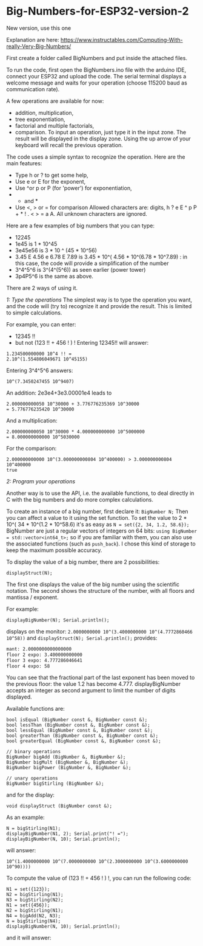# Big-Numbers-for-ESP32-version-2
New version, use this one

Explanation are here: https://www.instructables.com/Computing-With-really-Very-Big-Numbers/

First create a folder called BigNumbers and put inside the attached files.

To run the code, first open the BigNumbers.ino file with the arduino IDE, connect your ESP32 and upload the code. The serial terminal displays a welcome message and waits for your operation (choose 115200 baud as communication rate).

A few operations are available for now:
* addition, multiplication,
* tree exponentiation,
* factorial and multiple factorials,
* comparison.
To input an operation, just type it in the input zone. The result will be displayed in the display zone. Using the up arrow of your keyboard will recall the previous operation.

The code uses a simple syntax to recognize the operation. Here are the main features:
* Type h or ? to get some help,
* Use e or E for the exponent,
* Use ^or p or P (for 'power') for exponentiation,
* + and *
* Use <, > or = for comparison
Allowed characters are: digits, h ? e E ^ p P + * ! . < > = a A. All unknown characters are ignored.

Here are a few examples of big numbers that you can type:
* 12245
* 1e45 is 1 * 10^45
* 3e45e56 is 3 * 10 ^ (45 * 10^56)
* 3.45 E 4.56 e 6.78 E 7.89 is 3.45 * 10^( 4.56 * 10^(6.78 * 10^7.89) : in this case, the code will provide a simplification of the number
* 3^4^5^6 is 3^(4^(5^6)) as seen earlier (power tower)
* 3p4P5^6 is the same as above.

There are 2 ways of using it.

*1: Type the operations*
The simplest way is to type the operation you want, and the code will (try to) recognize it and provide the result. This is limited to simple calculations.

For example, you can enter:
* 12345 !!
* but not (123 !! + 456 ! ) !
Entering 12345!! will answer:
```> 12345!!
1.234500000000 10^4 !! =
2.10^(1.554806049671 10^45155)
```
 
Entering 3^4^5^6 answers:
```> 3^4^5^6
10^(7.3450247455 10^9407)
```

An addition: 2e3e4+3e3.00001e4 leads to
```> 2e3e4+3e3.00001e4
2.000000000050 10^30000 + 3.776776235369 10^30000 
= 5.776776235420 10^30000
```
And a multiplication:
```> 2e3e4*4e5e6
2.000000000050 10^30000 * 4.000000000000 10^5000000 
= 8.000000000000 10^5030000
```
For the comparison:
```> 2e3e4e5>3e4e5
2.000000000000 10^(3.000000000804 10^400000) > 3.000000000804 10^400000 
true
```


*2: Program your operations*

Another way is to use the API, i.e. the available functions, to deal directly in C with the big numbers and do more complex calculations.

To create an instance of a big number, first declare it:
`BigNumber N;`
Then you can affect a value to it using the set function. To set the value to 2 * 10^( 34 * 10^(1.2 * 10^58.6) it's as easy as
`N = set({2, 34, 1.2, 58.6});`
BigNumber are just a regular vectors of integers on 64 bits:
`using BigNumber = std::vector<int64_t>;`
so if you are familiar with them, you can also use the associated functions (such as `push_back`). I chose this kind of storage to keep the maximum possible accuracy.

To display the value of a big number, there are 2 possibilities:
```displayBigNumber(N);
displayStruct(N);
```
The first one displays the value of the big number using the scientific notation. The second shows the structure of the number, with all floors and mantissa / exponent.

For example:
```N = set({2, 34, 1.2, 58.6});
displayBigNumber(N); Serial.println();
```
displays on the monitor:
`2.0000000000 10^(3.4000000000 10^(4.7772860466 10^58))`
and
```displayStruct(N); Serial.println();```
provides:
```4 floors
mant: 2.0000000000000000
floor 2 expo: 3.400000000000
floor 3 expo: 4.777286046641
floor 4 expo: 58
```
You can see that the fractional part of the last exponent has been moved to the previous floor: the value 1.2 has become 4.777. displayBigNumber accepts an integer as second argument to limit the number of digits displayed.

Available functions are:
```// operators
bool isEqual (BigNumber const &, BigNumber const &);
bool lessThan (BigNumber const &, BigNumber const &);
bool lessEqual (BigNumber const &, BigNumber const &);
bool greaterThan (BigNumber const &, BigNumber const &);
bool greaterEqual (BigNumber const &, BigNumber const &);

// binary operations
BigNumber bigAdd (BigNumber &, BigNumber &);
BigNumber bigMult (BigNumber &, BigNumber &);
BigNumber bigPower (BigNumber &, BigNumber &);

// unary operations
BigNumber bigStirling (BigNumber &);
```
and for the display:
```void displayBigNumber (BigNumber const &, uint8_t = 10);
void displayStruct (BigNumber const &);
```
As an example:
```N1 = set({2, 7, 23, 36, 89});
N = bigStirling(N1);
displayBigNumber(N1, 2); Serial.print("! =");
displayBigNumber(N, 10); Serial.println();
```
will answer:
```2.00 10^(7.00 10^(2.30 10^(3.60 10^(9.00 10^1)))) ! = 
10^(1.4000000000 10^(7.0000000000 10^(2.3000000000 10^(3.6000000000 10^90))))
```
To compute the value of (123 !! + 456 ! ) !, you can run the following code:
```BigNumber N1, N2, N3, N4, N;
N1 = set({123});
N2 = bigStirling(N1);
N3 = bigStirling(N2);
N1 = set({456});
N2 = bigStirling(N1);
N4 = bigAdd(N2, N3);
N = bigStirling(N4);
displayBigNumber(N, 10); Serial.println();
```
and it will answer:
```10^(2.4847173221 10^(2.4847173221 10^207))
```
